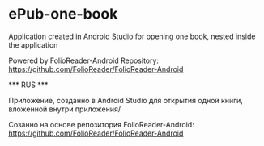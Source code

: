 # ePub-one-book
Application created in Android Studio for opening one book, nested inside the application

Powered by FolioReader-Android Repository:
https://github.com/FolioReader/FolioReader-Android


*** RUS ***

Приложение, созданно в Android Studio для открытия одной книги, вложенной внутри приложения/

Созанно на основе репозитория FolioReader-Android:
https://github.com/FolioReader/FolioReader-Android
